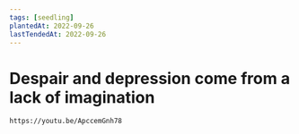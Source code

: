 ```yaml
---
tags: [seedling]
plantedAt: 2022-09-26
lastTendedAt: 2022-09-26
---
```


# Despair and depression come from a lack of imagination

```vid
https://youtu.be/ApccemGnh78
```
